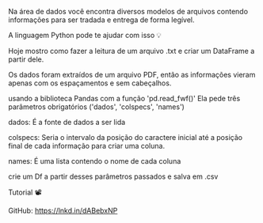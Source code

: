 Na área de dados você encontra diversos modelos de arquivos contendo informações para ser tradada e entrega de forma legível.

A linguagem Python pode te ajudar com isso 💡

Hoje mostro como fazer a leitura de um arquivo .txt e criar um DataFrame a partir dele.

Os dados foram extraídos de um arquivo PDF, então as informações vieram apenas com os espaçamentos e sem cabeçalhos.

usando a biblioteca Pandas com a função 'pd.read_fwf()'
Ela pede três parâmetros obrigatórios ('dados', 'colspecs', 'names')

dados: É a fonte de dados a ser lida

colspecs: Seria o intervalo da posição do caractere inicial até a posição final de cada informação para criar uma coluna.

names: É uma lista contendo o nome de cada coluna

crie um Df a partir desses parâmetros passados e salva em .csv

Tutorial 📽

GitHub: https://lnkd.in/dABebxNP